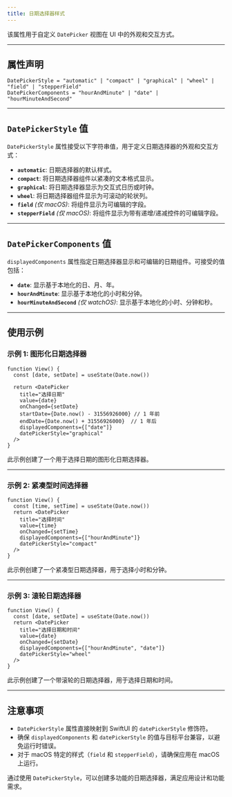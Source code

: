 ```yaml
---
title: 日期选择器样式
---
```

该属性用于自定义 `DatePicker` 视图在 UI 中的外观和交互方式。

---

## 属性声明

```tsx
DatePickerStyle = "automatic" | "compact" | "graphical" | "wheel" | "field" | "stepperField"
DatePickerComponents = "hourAndMinute" | "date" | "hourMinuteAndSecond"
```

---

## `DatePickerStyle` 值

`DatePickerStyle` 属性接受以下字符串值，用于定义日期选择器的外观和交互方式：

- **`automatic`**: 日期选择器的默认样式。
- **`compact`**: 将日期选择器组件以紧凑的文本格式显示。
- **`graphical`**: 将日期选择器显示为交互式日历或时钟。
- **`wheel`**: 将日期选择器组件显示为可滚动的轮状列。
- **`field`** *(仅 macOS)*: 将组件显示为可编辑的字段。
- **`stepperField`** *(仅 macOS)*: 将组件显示为带有递增/递减控件的可编辑字段。

---

## `DatePickerComponents` 值

`displayedComponents` 属性指定日期选择器显示和可编辑的日期组件。可接受的值包括：

- **`date`**: 显示基于本地化的日、月、年。
- **`hourAndMinute`**: 显示基于本地化的小时和分钟。
- **`hourMinuteAndSecond`** *(仅 watchOS)*: 显示基于本地化的小时、分钟和秒。

---

## 使用示例

### 示例 1: 图形化日期选择器

```tsx
function View() {
  const [date, setDate] = useState(Date.now())

  return <DatePicker
    title="选择日期"
    value={date}
    onChanged={setDate}
    startDate={Date.now() - 31556926000} // 1 年前
    endDate={Date.now() + 31556926000}  // 1 年后
    displayedComponents={["date"]}
    datePickerStyle="graphical"
  />
}
```

此示例创建了一个用于选择日期的图形化日期选择器。

---

### 示例 2: 紧凑型时间选择器

```tsx
function View() {
  const [time, setTime] = useState(Date.now())
  return <DatePicker
    title="选择时间"
    value={time}
    onChanged={setTime}
    displayedComponents={["hourAndMinute"]}
    datePickerStyle="compact"
  />
}
```

此示例创建了一个紧凑型日期选择器，用于选择小时和分钟。

---

### 示例 3: 滚轮日期选择器

```tsx
function View() {
  const [date, setDate] = useState(Date.now())
  return <DatePicker
    title="选择日期和时间"
    value={date}
    onChanged={setDate}
    displayedComponents={["hourAndMinute", "date"]}
    datePickerStyle="wheel"
  />
}
```

此示例创建了一个带滚轮的日期选择器，用于选择日期和时间。

---

## 注意事项

- `DatePickerStyle` 属性直接映射到 SwiftUI 的 `datePickerStyle` 修饰符。
- 确保 `displayedComponents` 和 `datePickerStyle` 的值与目标平台兼容，以避免运行时错误。
- 对于 macOS 特定的样式（`field` 和 `stepperField`），请确保应用在 macOS 上运行。

通过使用 `DatePickerStyle`，可以创建多功能的日期选择器，满足应用设计和功能需求。